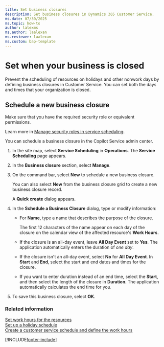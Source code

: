 ```yaml
---
title: Set business closures
description: Set business closures in Dynamics 365 Customer Service.
ms.date: 07/30/2025
ms.topic: how-to
author: lalexms
ms.author: laalexan
ms.reviewer: laalexan
ms.custom: bap-template
---
```


# Set when your business is closed

Prevent the scheduling of resources on holidays and other nonwork days by defining business closures in Customer Service. You can set both the days and times that your organization is closed. 

## Schedule a new business closure

Make sure that you have the required security role or equivalent permissions. 

Learn more in [Manage security roles in service scheduling](../administer/manage-security-roles.md).

You can schedule a business closure in the Copilot Service admin center.

1. In the site map, select **Service Scheduling** in **Operations**. The **Service Scheduling** page appears.
1. In the **Business closure** section, select **Manage**.
1. On the command bar, select **New** to schedule a new business closure. </br>
 
   You can also select **New** from the business closure grid to create a new business closure record.

   A **Quick create** dialog appears.
  
1.  In the **Schedule a Business Closure** dialog, type or modify information:  
  
    - For **Name**, type a name that describes the purpose of the closure.
  
         The first 12 characters of the name appear on each day of the closure on the calendar view of the affected resource's **Work Hours**.  
  
    -  If the closure is an all-day event, leave **All Day Event** set to **Yes**. The application automatically enters the duration of *one day*.
    -  If the closure isn't an all-day event, select **No** for **All Day Event**. In **Start** and **End**, select the start and end dates and times for the closure.
    - If you want to enter duration instead of an end time, select the **Start**, and then select the length of the closure in **Duration**. The application automatically calculates the end time for you. 
  
1.  To save this business closure, select **OK**.  
  
### Related information  
 [Set work hours for the resources](../administer/resources-service-scheduling.md#set-work-hours-for-the-resources) </br>
 [Set up a holiday schedule](../administer/set-up-holiday-schedule.md)   </br>
 [Create a customer service schedule and define the work hours](../administer/create-customer-service-schedule-define-work-hours.md)


[!INCLUDE[footer-include](../../includes/footer-banner.md)]
